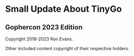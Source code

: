# Small Update About TinyGo

## Gophercon 2023 Edition

Copyright 2018-2023 Ron Evans.

Other included content copyright of their respective holders.

